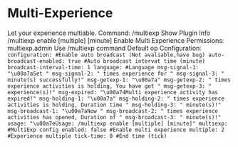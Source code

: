 # Multi-Experience
Let your experience multiable.
Command:
/multiexp Show Plugin Info
/multiexp enable [multiple] [minute] Enable Multi Experience
Permissions:
multiexp.admin Use /multiexp command
Default op
Configuration:
`
configuration:
#Enable auto broadcast (Not avaliable,have bug)
 auto-broadcast-enabled: true
#Auto broadcast intervat time (minute)
 broadcast-interval-time: 1
language:
#Language
 msg-signal-1: "\u00a7aSet "
 msg-signal-2: " times experience for "
 msg-signal-3: " minute(s) successfully!"
 msg-getexp-1: "\u00a7a"
 msg-getexp-2: " times experience activities is holding, You have got "
 msg-getexp-3: " experience(s)!"
 msg-expired: "\u00a74Multi experience activity has expired!"
 msg-holding-1: "\u00a7a"
 msg-holding-2: " times experience activities is holding, Duration time "
 msg-holding-3: " minute(s)!"
 msg-broadcast-1: "\u00a7aNow "
 msg-broadcast-2: " times experience activities has opened, Duration of "
 msg-broadcast-3: " minute(s)!"
 usage: "\u00a7eUsage: /multiexp enable [multiple] [minute]"
multiexp:
#MultiExp config
 enabled: false
#Enable multi experience
 multiple: 2
#Experience multiple
 tick-time: 0
#End time (tick)
`
